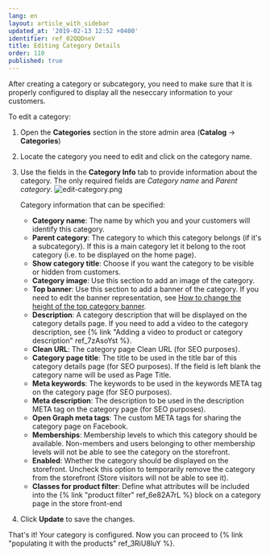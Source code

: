 ```yaml
---
lang: en
layout: article_with_sidebar
updated_at: '2019-02-13 12:52 +0400'
identifier: ref_02QQDneV
title: Editing Category Details
order: 110
published: true
---
```

After creating a category or subcategory, you need to make sure that it is properly configured to display all the neseccary information to your customers.

To edit a category:

1. Open the **Categories** section in the store admin area (**Catalog** -> **Categories**)
2. Locate the category you need to edit and click on the category name. 
3. Use the fields in the **Category Info** tab to provide information about the category. 
   The only required fields are _Category name_ and _Parent category_.
   ![edit-category.png]({{site.baseurl}}/attachments/ref_6rpDdput/edit-category.png)

   Category information that can be specified:

   * **Category name**: The name by which you and your customers will identify this category.
   * **Parent category**: The category to which this category belongs (if it's a subcategory). If this is a main category let it belong to the root category (i.e. to be displayed on the home page). 
   * **Show category title**: Choose if you want the category to be visible or hidden from customers.
   * **Category image**: Use this section to add an image of the category. 
   * **Top banner**: Use this section to add a banner of the category. 
     If you need to edit the banner representation, see [How to change the height of the top category banner](https://devs.x-cart.com/how-to_articles/how_to_change_the_height_of_the_top_category_banner.html "Editing Category Details").
   * **Description**: A category description that will be displayed on the category details page.
     If you need to add a video to the category description, see {% link "Adding a video to product or category description" ref_7zAsoYst %}.
   * **Clean URL**: The category page Clean URL (for SEO purposes).
   * **Category page title**: The title to be used in the title bar of this category details page (for SEO purposes). If the field is left blank the category name will be used as Page Title.
   * **Meta keywords**: The keywords to be used in the keywords META tag on the category page (for SEO purposes).
   * **Meta description**: The description to be used in the description META tag on the category page (for SEO purposes).
   * **Open Graph meta tags**: The custom META tags for sharing the category page on Facebook.
   * **Memberships**: Membership levels to which this category should be available. Non-members and users belonging to other membership levels will not be able to see the category on the storefront.
   * **Enabled**: Whether the category should be displayed on the storefront. Uncheck this option to temporarily remove the category from the storefront (Store visitors will not be able to see it).
   * **Classes for product filter**: Define what attributes will be included into the {% link "product filter" ref_6e82A7rL %} block on a category page in the store front-end

4. Click **Update** to save the changes.

That's it! Your category is configured. Now you can proceed to {% link "populating it with the products" ref_3RiU8luY %}.
